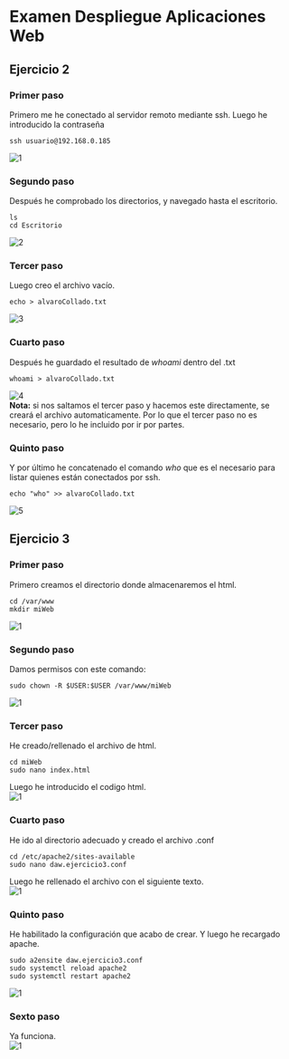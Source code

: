 # Examen Despliegue Aplicaciones Web
## Ejercicio 2
### Primer paso
Primero me he conectado al servidor remoto mediante ssh.
Luego he introducido la contraseña  
~~~
ssh usuario@192.168.0.185
~~~  
![1](https://github.com/user-attachments/assets/7ddab2bc-502c-4071-ac1f-7f11ad23dd02)

### Segundo paso
Después he comprobado los directorios, y navegado hasta el escritorio.  
~~~
ls
cd Escritorio
~~~  
![2](https://github.com/user-attachments/assets/bef8814c-31dc-4951-8fcc-da02929a857a)

### Tercer paso
Luego creo el archivo vacío.   
~~~
echo > alvaroCollado.txt
~~~  
![3](https://github.com/user-attachments/assets/3e0f4dd7-2831-4a94-99cc-6a7e00051d00)

### Cuarto paso
Después he guardado el resultado de _whoami_ dentro del .txt   
~~~
whoami > alvaroCollado.txt
~~~  
![4](https://github.com/user-attachments/assets/7458d661-9660-4f04-8178-bba9977f0bf4)  
**Nota:** si nos saltamos el tercer paso y hacemos este directamente, se creará el archivo automaticamente. Por lo que el tercer paso  no es necesario, pero lo he incluido por ir por partes. 

### Quinto paso
Y por último he concatenado el comando _who_ que es el necesario para listar quienes están conectados por ssh.
~~~
echo "who" >> alvaroCollado.txt
~~~  
![5](https://github.com/user-attachments/assets/a3b231b2-c5c5-4307-9ee2-ed585359ba65)

## Ejercicio 3
### Primer paso
Primero creamos el directorio donde almacenaremos el html.
~~~
cd /var/www
mkdir miWeb
~~~  
![1](https://github.com/user-attachments/assets/26dbf36d-f8bd-45fc-bbd0-4dddf087b872)

### Segundo paso
Damos permisos con este comando:
~~~
sudo chown -R $USER:$USER /var/www/miWeb
~~~  
![1](https://github.com/user-attachments/assets/30964f96-39bc-44f8-bd03-d07409c0438a)

### Tercer paso
He creado/rellenado el archivo de html.
~~~
cd miWeb
sudo nano index.html
~~~
Luego he introducido el codigo html.  
![1](https://github.com/user-attachments/assets/b46b403c-d236-4b19-8cbc-53d2c4500222)


### Cuarto paso
He ido al directorio adecuado y creado el archivo .conf 
~~~
cd /etc/apache2/sites-available
sudo nano daw.ejercicio3.conf
~~~
Luego he rellenado el archivo con el siguiente texto.  
![1](https://github.com/user-attachments/assets/dcaf9659-e056-4907-98b0-2da81f8cdcc9)


### Quinto paso
He habilitado la configuración que acabo de crear. Y luego he recargado apache.
~~~
sudo a2ensite daw.ejercicio3.conf
sudo systemctl reload apache2
sudo systemctl restart apache2
~~~  
![1](https://github.com/user-attachments/assets/2db05630-ac30-490f-bcf1-483ab56c635d)

### Sexto paso
Ya funciona.  
![1](https://github.com/user-attachments/assets/4f3ad81d-389b-416c-a506-1d7199419fe8)

